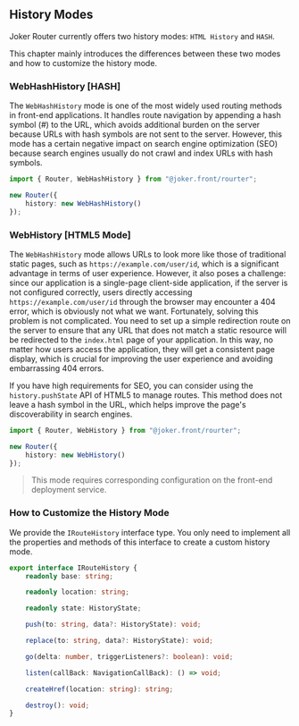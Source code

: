 ## History Modes

Joker Router currently offers two history modes: `HTML History` and `HASH`.

This chapter mainly introduces the differences between these two modes and how to customize the history mode.

### WebHashHistory [HASH]

The `WebHashHistory` mode is one of the most widely used routing methods in front-end applications. It handles route navigation by appending a hash symbol (#) to the URL, which avoids additional burden on the server because URLs with hash symbols are not sent to the server. However, this mode has a certain negative impact on search engine optimization (SEO) because search engines usually do not crawl and index URLs with hash symbols.

```ts
import { Router, WebHashHistory } from "@joker.front/rourter";

new Router({
    history: new WebHashHistory()
});
```

### WebHistory [HTML5 Mode]

The `WebHashHistory` mode allows URLs to look more like those of traditional static pages, such as `https://example.com/user/id`, which is a significant advantage in terms of user experience. However, it also poses a challenge: since our application is a single-page client-side application, if the server is not configured correctly, users directly accessing `https://example.com/user/id` through the browser may encounter a 404 error, which is obviously not what we want.
Fortunately, solving this problem is not complicated. You need to set up a simple redirection route on the server to ensure that any URL that does not match a static resource will be redirected to the `index.html` page of your application. In this way, no matter how users access the application, they will get a consistent page display, which is crucial for improving the user experience and avoiding embarrassing 404 errors.

If you have high requirements for SEO, you can consider using the `history.pushState` API of HTML5 to manage routes. This method does not leave a hash symbol in the URL, which helps improve the page's discoverability in search engines.

```ts
import { Router, WebHistory } from "@joker.front/rourter";

new Router({
    history: new WebHistory()
});
```

> This mode requires corresponding configuration on the front-end deployment service.

### How to Customize the History Mode

We provide the `IRouteHistory` interface type. You only need to implement all the properties and methods of this interface to create a custom history mode.

```ts
export interface IRouteHistory {
    readonly base: string;

    readonly location: string;

    readonly state: HistoryState;

    push(to: string, data?: HistoryState): void;

    replace(to: string, data?: HistoryState): void;

    go(delta: number, triggerListeners?: boolean): void;

    listen(callBack: NavigationCallBack): () => void;

    createHref(location: string): string;

    destroy(): void;
}
```
